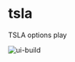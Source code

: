 # tsla
TSLA options play

![ui-build](https://github.com/kpx-dev/tsla/workflows/Build%20static%20site/badge.svg)
